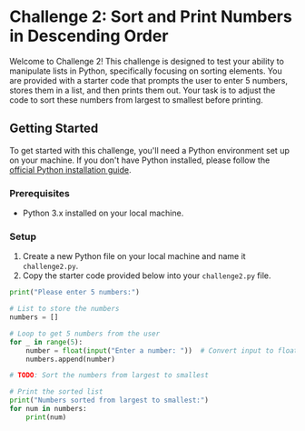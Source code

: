 # Challenge 2: Sort and Print Numbers in Descending Order

Welcome to Challenge 2! This challenge is designed to test your ability to manipulate lists in Python, specifically focusing on sorting elements. You are provided with a starter code that prompts the user to enter 5 numbers, stores them in a list, and then prints them out. Your task is to adjust the code to sort these numbers from largest to smallest before printing.

## Getting Started

To get started with this challenge, you'll need a Python environment set up on your machine. If you don't have Python installed, please follow the [official Python installation guide](https://www.python.org/downloads/).

### Prerequisites

- Python 3.x installed on your local machine.

### Setup

1. Create a new Python file on your local machine and name it `challenge2.py`.
2. Copy the starter code provided below into your `challenge2.py` file.

```python
print("Please enter 5 numbers:")

# List to store the numbers
numbers = []

# Loop to get 5 numbers from the user
for _ in range(5):
    number = float(input("Enter a number: "))  # Convert input to float
    numbers.append(number)

# TODO: Sort the numbers from largest to smallest

# Print the sorted list
print("Numbers sorted from largest to smallest:")
for num in numbers:
    print(num)




